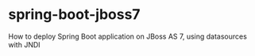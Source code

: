 # spring-boot-jboss7
How to deploy Spring Boot application on JBoss AS 7, using datasources with JNDI
